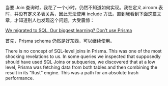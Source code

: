 
当要 Join 查询时，我花了一个小时，仍然不知道如何实现。我在定义 airoom 表时，并没有定义多表关系，因此无法使用 include 方法。直到我看到下面这篇文章，才知道别人也发现这个问题，大受震惊：

[We migrated to SQL. Our biggest learning? Don’t use Prisma](https://codedamn.com/news/product/dont-use-prisma)

首先，Prisma schema 仍然是好东西，可以继续使用。

There is no concept of SQL-level joins in Prisma. This was one of the most shocking revelations to us. In some queries we inspected that supposedly should have used SQL Joins or subqueries, we discovered that at a low level, Prisma was fetching data from both tables and then combining the result in its “Rust” engine. This was a path for an absolute trash performance.






